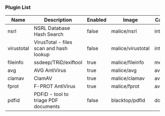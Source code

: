 ### Plugin List

| Name       | Description                             | Enabled | Image             | Category | Mime            |
| ---------- | --------------------------------------- | ------- | ----------------- | -------- | --------------- |
| nsrl       | NSRL Database Hash Search               | false   | malice/nsrl       | intel    | *               |
| virustotal | VirusTotal - files scan and hash lookup | false   | malice/virustotal | intel    | *               |
| fileinfo   | ssdeep/TRiD/exiftool                    | true    | malice/fileinfo   | metadata | *               |
| avg        | AVG AntiVirus                           | true    | malice/avg        | av       | *               |
| clamav     | ClamAV                                  | true    | malice/clamav     | av       | *               |
| fprot      | F-PROT AntiVirus                        | true    | malice/fprot      | av       | *               |
| pdfid      | PDFiD - tool to triage PDF documents    | false   | blacktop/pdfid    | document | application/pdf |
